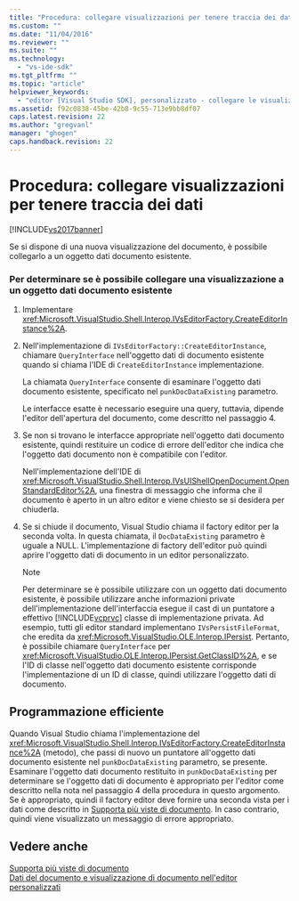 ```yaml
---
title: "Procedura: collegare visualizzazioni per tenere traccia dei dati | Microsoft Docs"
ms.custom: ""
ms.date: "11/04/2016"
ms.reviewer: ""
ms.suite: ""
ms.technology: 
  - "vs-ide-sdk"
ms.tgt_pltfrm: ""
ms.topic: "article"
helpviewer_keywords: 
  - "editor [Visual Studio SDK], personalizzato - collegare le visualizzazioni di dati del documento"
ms.assetid: f92c0838-45be-42b8-9c55-713e9bb8df07
caps.latest.revision: 22
ms.author: "gregvanl"
manager: "ghogen"
caps.handback.revision: 22
---
```

# Procedura: collegare visualizzazioni per tenere traccia dei dati
[!INCLUDE[vs2017banner](../code-quality/includes/vs2017banner.md)]

Se si dispone di una nuova visualizzazione del documento, è possibile collegarlo a un oggetto dati documento esistente.  
  
### Per determinare se è possibile collegare una visualizzazione a un oggetto dati documento esistente  
  
1.  Implementare <xref:Microsoft.VisualStudio.Shell.Interop.IVsEditorFactory.CreateEditorInstance%2A>.  
  
2.  Nell'implementazione di `IVsEditorFactory::CreateEditorInstance`, chiamare `QueryInterface` nell'oggetto dati di documento esistente quando si chiama l'IDE di `CreateEditorInstance` implementazione.  
  
     La chiamata `QueryInterface` consente di esaminare l'oggetto dati documento esistente, specificato nel `punkDocDataExisting` parametro.  
  
     Le interfacce esatte è necessario eseguire una query, tuttavia, dipende l'editor dell'apertura del documento, come descritto nel passaggio 4.  
  
3.  Se non si trovano le interfacce appropriate nell'oggetto dati documento esistente, quindi restituire un codice di errore dell'editor che indica che l'oggetto dati documento non è compatibile con l'editor.  
  
     Nell'implementazione dell'IDE di <xref:Microsoft.VisualStudio.Shell.Interop.IVsUIShellOpenDocument.OpenStandardEditor%2A>, una finestra di messaggio che informa che il documento è aperto in un altro editor e viene chiesto se si desidera per chiuderla.  
  
4.  Se si chiude il documento, Visual Studio chiama il factory editor per la seconda volta. In questa chiamata, il `DocDataExisting` parametro è uguale a NULL. L'implementazione di factory dell'editor può quindi aprire l'oggetto dati di documento in un editor personalizzato.  
  
    > [!NOTE]
    >  Per determinare se è possibile utilizzare con un oggetto dati documento esistente, è possibile utilizzare anche informazioni private dell'implementazione dell'interfaccia esegue il cast di un puntatore a effettivo [!INCLUDE[vcprvc](../code-quality/includes/vcprvc_md.md)] classe di implementazione privata. Ad esempio, tutti gli editor standard implementano `IVsPersistFileFormat`, che eredita da <xref:Microsoft.VisualStudio.OLE.Interop.IPersist>. Pertanto, è possibile chiamare `QueryInterface` per <xref:Microsoft.VisualStudio.OLE.Interop.IPersist.GetClassID%2A>, e se l'ID di classe nell'oggetto dati documento esistente corrisponde l'implementazione di un ID di classe, quindi utilizzare l'oggetto dati di documento.  
  
## Programmazione efficiente  
 Quando Visual Studio chiama l'implementazione del <xref:Microsoft.VisualStudio.Shell.Interop.IVsEditorFactory.CreateEditorInstance%2A> \(metodo\), che passi di nuovo un puntatore all'oggetto dati documento esistente nel `punkDocDataExisting` parametro, se presente. Esaminare l'oggetto dati documento restituito in `punkDocDataExisting` per determinare se l'oggetto dati di documento è appropriato per l'editor come descritto nella nota nel passaggio 4 della procedura in questo argomento. Se è appropriato, quindi il factory editor deve fornire una seconda vista per i dati come descritto in [Supporta più viste di documento](../extensibility/supporting-multiple-document-views.md). In caso contrario, quindi viene visualizzato un messaggio di errore appropriato.  
  
## Vedere anche  
 [Supporta più viste di documento](../extensibility/supporting-multiple-document-views.md)   
 [Dati del documento e visualizzazione di documento nell'editor personalizzati](../extensibility/document-data-and-document-view-in-custom-editors.md)